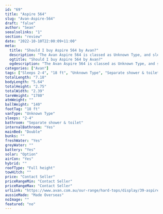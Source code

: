 ```yaml
---
id: "69"
title: "Aspire 564"
slug: "Avan-Aspire-564"
draft: "false"
author: "Sean"
seealsolinks: "1"
section: "review"
date: "2022-10-10T22:00:09+11:00"
meta:
  title: "Should I buy Aspire 564 by Avan?"
  description: "The Avan Aspire 564 is classed as Unknown Type, and sleeps 2-4 people. It is Made Overseas and comes in at 18 ft. It generally has Separate shower & toilet."
  ogtitle: "Should I buy Aspire 564 by Avan?"
  ogdescription: "The Avan Aspire 564 is classed as Unknown Type, and sleeps 2-4 people. It is Made Overseas and comes in at 18 ft. It generally has Separate shower & toilet."
categories: ["Avan"]
tags: ["Sleeps 2-4", "18 ft", "Unknown Type", "Separate shower & toilet", "Full height", "Price Unknown"]
totalLength: "7.18"
bodyLength: "5.64"
totalHeight: "2.75"
totalWidth: "2.39"
tareWeight: "1780"
atmWeight: ""
ballWeight: "140"
footTag: "18 ft"
vanType: "Unknown Type"
sleeps: "2-4"
bathroom: "Separate shower & toilet"
internalBathroom: "Yes"
mainBed: "Double"
bunks: ""
freshWater: "Yes"
greyWater: ""
battery: "Yes"
solar: "Option"
airCon: "Yes"
hybrid: ""
roofType: "Full height"
towHitch: ""
price: "Contact Seller"
priceRangeMin: "Contact Seller"
priceRangeMax: "Contact Seller"
urlLink: "https://www.avan.com.au/our-range/hard-tops/display/39-aspire-564-600-series-hardtop"
aussieMade: "Made Overseas"
noImage: ""
featured: "no"
---
```

